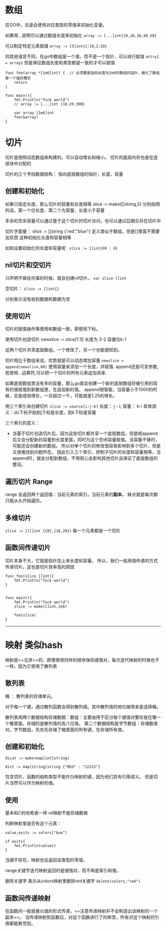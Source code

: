 # 数组
在GO中，总是会使用对应类型的零值来初始化变量。

如果用...说明可以通过数组长度来初始化
`array := [...]int{10,20,30,40,50}`

可以制定特定元素赋值
`array := [5]int{1:10,2:20}`

同其他语言不同，在go中数组是一个值，而不是一个指针，可以进行赋值
`attry1 = array2`
但是保证数组长度和类型都是一致的才可以赋值

```
func foo(array *[1e6]int) {  // 必须要是指向长度为1e6的数组的指针，强化了数组是一个值的概念
	return
}

func main(){
	fmt.Println("fuck world")
	// array := [...]int {10,20,390}

	var array [1e6]int
	foo(&array)
}
```

# 切片
切片是按照动态数组来构建的，可以自动增长和缩小。
切片的底层内存也是在连续块中分配的

切片的三个字段数据结构：
指向底层数组的指针，长度，容量

## 创建和初始化
如果只指定长度，那么切片的容量和长度相等
slice := make([]string,5)
分别指明的话，第一个位长度，第二个为容量，长度小于容量

多余的空余容量可以通过基于这个切片的切片访问，也可以通过后期合并在切片中

切片字面量：
slice := []string {'red',"blue"}
定义类似于数组，但是[]里面不需要加东西 这种初始化长度和容量相等

如和设置初始化的长度和容量呢
` slice := []int{99 : 0}`

## nil切片和空切片
只声明不做任何事的时候，就会创建nil切片。
`var slice []int`

空切片：
`slice := []int{}`

分别表示没有收到数据和数据为空

## 使用切片
切片的赋值操作等使用和数组一致，即使用下标。

使用切片创造切片
newslice := slice[1:3]
长度为 3-2 容量位k-1

这两个切片共享底层数组。一个修改了，另一个也能感知到。

切片相比于数组来说，优势就是可以动态增加容量
`newslice = append(newslice,60)`
使用容量来添加一个长度，并赋值. append还是可变参数,若使用...运算符,可以把一个切片的所有元素追加进来.

如果底层数组里没有多的容量，那么go就会创建一个新的底层数组将被引用的现有的值赋值到新数组里，在追加新的值。
append很智能，当容量小于1000的时候，总是成倍增长，一旦超过一千，可能就是1.25的增长。

用三个索引来创建切片
`slice := source[i:j:k]`
长度： j - i; 容量： k-i
具体涵义：从i下标开始到j下标是长度，到k下标是容量

三个索引的意义：
- 当基于切片创造切片后，因为这些切片都共享一个底层数组，但是呢append后又会分配新的容量到长度里面，同时为这个空闲容量赋值。当容量不够时，可能还会创建新的数组。 所以对单个切片的修改很容易影响到多个切片，但是又很难找到问题所在。 因此引入三个索引，控制子切片的长度和容量相等，当append时，就会分配新数组，不用担心会影响其他切片且保证了底层数组的整洁。


## 遍历切片 Range
range 会返回两个返回值：当前元素的索引，当前元素的**副本**。 缺点就是每次都只能从头开始遍历。

## 多维切片
`slice := [][]int {{0},{10,20}}`
每一个元素都是一个切片

## 函数间传递切片
切片本身不大，它就是指针加上来长度和容量。 所以，我们一般用值传递的方式传递切片。这也是切片效率高的原因

```
func foo(slice []int){
	fmt.Println("fuck world")
}


func main(){
	fmt.Println("fuck world")
	slice := make([]int,1e6)

	foo(slice)
}
```

---

# 映射 类似hash

映射是==无序==的，即便使用同样的顺序保存键值对，每次迭代映射的时候也不一样。因为它使用了散列表

## 散列表
桶 ： 散列表的存储单元。

对于每一个键，通过散列函数会得到散列值。其中散列值的地位被用来是选择桶。

散列表用两个数据结构存储数据：数组：主要由用于区分每个键值对要存放在哪一个桶里面。存储的是散列值的高八位值。  第二个数据结构是字节数组：存储数值对。字节数组，先优先存储了桶里面的所有键，在存储所有值。

## 创建和初始化
`dicat := make(map[int]string)`

`dict := map[string]string {"REd" : "12123"}`

包含切片，函数的结构类型不能作为映射的键，因为他们具有引用语义。
但是切片当然可以作为映射的值。

## 使用
基本和C的哈希表一样
nil映射不能存储数据

判断映射里是否有这个元素：
```
value,exits := colors["bue"]

if exits{
	fmt.Println(values)
}
```

当键不存在，映射也会返回该类型的零值。

range关键字迭代映射返回的是键值对，而不再是索引和值。

删除关键字  表示从colors映射里删除red关键字
`delete(colors,"red")`

## 函数间传递映射
在函数间一般直接以值的形式传递，==注意传递映射并不会制造出该映射的一个副本==。 当传递映射到函数后，对这个函数进行了的修改，所有对这个映射的引用都能察觉到。




